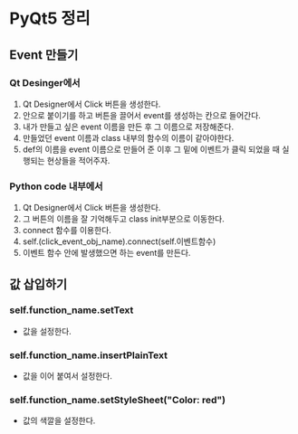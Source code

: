 # PyQt5 정리

## Event 만들기

### Qt Desinger에서 
   1. Qt Designer에서 Click 버튼을 생성한다.
   2. 안으로 붙이기를 하고 버튼을 끌어서 event를 생성하는 칸으로 들어간다.
   3. 내가 만들고 싶은 event 이름을 만든 후  그 이름으로 저장해준다.
   4. 만들었던 event 이름과 class 내부의 함수의 이름이 같아야한다. 
   5. def의 이름을 event 이름으로 만들어 준 이후 그 밑에 이벤트가 클릭 되었을 때 실행되는 현상들을 적어주자.
   
### Python code 내부에서 
   1. Qt Designer에서 Click 버튼을 생성한다.
   2. 그 버튼의 이름을 잘 기억해두고 class init부분으로 이동한다.
   3. connect 함수를 이용한다.
   4. self.(click_event_obj_name).connect(self.이벤트함수)
   5. 이벤트 함수 안에 발생했으면 하는 event를 만든다.
   
## 값 삽입하기

### self.function_name.setText
   
   * 값을 설정한다.
   
### self.function_name.insertPlainText

   * 값을 이어 붙여서 설정한다.
   
### self.function_name.setStyleSheet("Color: red")

   * 값의 색깔을 설정한다.     
 
